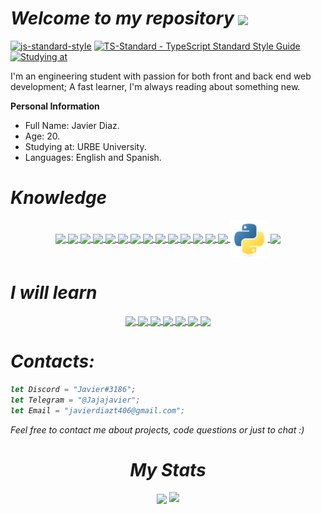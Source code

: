 <h1><i>Welcome to my repository <img align="center" style="width: 25px!important" src="https://images-ext-2.discordapp.net/external/8BURNvFFiklNlMBfKvCh1ttK-DOoXt7TC_XA_gRN-No/https/github.githubassets.com/images/mona-loading-dark.gif"></i></h1>

[![js-standard-style](https://img.shields.io/badge/code%20style-standard-brightgreen.svg)](https://github.com/standard/standard)
[![TS-Standard - TypeScript Standard Style Guide](https://badgen.net/badge/code%20style/ts-standard/blue?icon=typescript)](https://github.com/standard/ts-standard)
[![Studying at](https://img.shields.io/badge/I%20am%20studying%20at-URBE%20University-red)](https://www.urbe.edu/)

I'm an engineering student with passion for both front and back end web development;
A fast learner, I'm always reading about something new.

**Personal Information**
- Full Name: Javier Diaz.
- Age: 20.
- Studying at: URBE University.
- Languages: English and Spanish.

<h1><i>Knowledge<i></h1>
  
<p align="center">
  <a href="https://developer.mozilla.org/es/docs/Web/JavaScript" target=”_blank”>
    <img align="center" width="60px" src="https://cdn-icons-png.flaticon.com/512/5968/5968292.png">
  </a>
  <a href="https://www.typescriptlang.org/" target=”_blank”>
    <img align="center" width="60px" src="https://www.svgrepo.com/show/303600/typescript-logo.svg">
  </a>
  <a href="https://sass-lang.com/" target=”_blank”>
    <img align="center" width="60px" src="https://upload.wikimedia.org/wikipedia/commons/thumb/9/96/Sass_Logo_Color.svg/2560px-Sass_Logo_Color.svg.png">
  </a>
  <a href="https://getbootstrap.com/docs/5.2/getting-started/introduction/" target="_blank">
    <img align="center" width="60px" src="https://uxwing.com/wp-content/themes/uxwing/download/brands-and-social-media/bootstrap-5-logo-icon.png">
  </a>
  <a href="https://beta.reactjs.org/" style="border-radius: 10px; background: #fff" target="_blank">
    <img align="center" width="60px" src="https://upload.wikimedia.org/wikipedia/commons/thumb/a/a7/React-icon.svg/2300px-React-icon.svg.png">
  </a>
  <a href="https://nextjs.org/" target="_blank">
  <img align="center" width="60px" src="https://upload.wikimedia.org/wikipedia/commons/thumb/8/8e/Nextjs-logo.svg/2560px-Nextjs-logo.svg.png">
  </a>
  <a href="https://nodejs.org/en/" target="_blank">
    <img align="center" width="60px" src="https://cdn.freebiesupply.com/logos/large/2x/nodejs-1-logo-png-transparent.png">
  </a>
  <a href="https://www.ruby-lang.org/en/" target="_blank">
    <img align="center" width="60px" src="https://upload.wikimedia.org/wikipedia/commons/thumb/5/57/Devicon-ruby-plain-wordmark.svg/2048px-Devicon-ruby-plain-wordmark.svg.png">
  </a>
  <a href="https://rubyonrails.org/" target="_blank">
    <img align="center" width="60px" src="https://upload.wikimedia.org/wikipedia/commons/thumb/6/62/Ruby_On_Rails_Logo.svg/1200px-Ruby_On_Rails_Logo.svg.png">
  </a>
  <a href="https://www.postgresql.org/" target="_blank">
    <img align="center" width="60px" src="https://www.lifepng.com/wp-content/uploads/2020/11/PostgreSQL-Logo-png-hd.png">
  </a>
  <a href="https://www.mongodb.com/" target="_blank">
    <img align="center" width="60px" src="https://viget.imgix.net/mongo-logo.png?auto=format%2Ccompress&crop=focalpoint&fit=crop&fp-x=0.5&fp-y=0.5&h=1280&ixlib=php-2.1.1&q=90&w=1280&s=a153c7c80f42ab1e7db7fd2b6a27ab3b">
  </a>
  <a href="https://ionicframework.com/" target="_blank">
    <img align="center" width="60px" src="https://uxwing.com/wp-content/themes/uxwing/download/brands-and-social-media/ionic-icon.png">
  </a>
  <a href="https://es.wikipedia.org/wiki/GNU/Linux" target="_blank">
    <img align="center" width="60px" src="https://upload.wikimedia.org/wikipedia/commons/thumb/c/c9/Gnulinux.svg/1200px-Gnulinux.svg.png">
  </a>
  <a href="https://www.docker.com/" target="_blank">
    <img align="center" width="60px" src="https://res.cloudinary.com/crunchbase-production/image/upload/c_lpad,f_auto,q_auto:eco,dpr_1/ywjqppks5ffcnbfjuttq">
  </a>
  <a href="https://www.python.org/" target="_blank">
    <img align="center" width="60px" src="https://raw.githubusercontent.com/devicons/devicon/master/icons/python/python-original.svg">
  </a>
  <a href="https://es.wikipedia.org/wiki/C%2B%2B" target="_blank">
    <img align="center" width="60px" src="https://cdn.freebiesupply.com/logos/large/2x/c-logo-svg-vector.svg">
  </a>
</p>
  
<h1><i>I will learn</i></h1>

<p align="center">
  <a href="https://graphql.org/" target="_blank">
    <img align="center" width="60px" src="https://upload.wikimedia.org/wikipedia/commons/thumb/1/17/GraphQL_Logo.svg/2048px-GraphQL_Logo.svg.png">
  </a>
  <a href="https://nestjs.com/" target="_blank">
    <img align="center" width="55px" src="https://static-00.iconduck.com/assets.00/nestjs-icon-512x510-9nvpcyc3.png">  
  </a>
  <a href="https://www.swift.org/" target="_blank">
    <img align="center" width="60px" src="https://miro.medium.com/max/800/1*KLrw9Oy3qxuBGqrVKXGL_A.png">  
  </a>
  <a href="https://www.apollographql.com/docs/react/" target="_blank">
    <img align="center" width="60px" src="https://www.npmjs.com/npm-avatar/eyJhbGciOiJIUzI1NiIsInR5cCI6IkpXVCJ9.eyJhdmF0YXJVUkwiOiJodHRwczovL3MuZ3JhdmF0YXIuY29tL2F2YXRhci8wOWE1NmNkNDlhNmM2YjM3OWIyN2NkMjg5YjY2ZjcwZT9zaXplPTQ5NiZkZWZhdWx0PXJldHJvIn0.27pPabBKU3mugpyRKVj0AArg3Ys0vO0jHx5TfbAc214">
  </a>
  <a href="https://www.prisma.io/" target="_blank">
    <img align="center" width="47px" src="https://www.freelogovectors.net/wp-content/uploads/2022/01/prisma_logo-freelogovectors.net_.png">
  </a>
  <a href="https://www.rust-lang.org" target="_blank">
    <img align="center" width="60px" src="http://rust-lang.org/logos/rust-logo-256x256-blk.png">  
  </a>
  <a href="https://github.com/carbon-language/carbon-lang" target="_blank">
    <img align="center" width="60px" src="https://upload.wikimedia.org/wikipedia/commons/e/e1/Carbon_logo.png">
  </a>
</p>

<h1><i>Contacts:</i></h1>

```js
let Discord = "Jαvier#3186";
let Telegram = "@Jajajavier"; 
let Email = "javierdiazt406@gmail.com";
```
  
Feel free to contact me about projects, code questions or just to chat :)


<h1 style="text-align: center;"><i>My Stats</i></h1>

<kbo>

<p align="center"><img align="center" src="https://github-readme-stats.vercel.app/api/top-langs/?username=javierd79&theme=radical"> <img align="top" src="https://github-readme-stats.vercel.app/api?username=javierd79&count_private=true&show_icons=true&theme=radical"></p>
  
</kbo>
